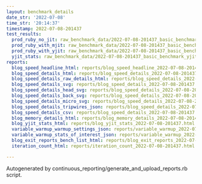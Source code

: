 ```yaml
---
layout: benchmark_details
date_str: '2022-07-08'
time_str: '20:14:37'
timestamp: 2022-07-08-201437
test_results:
  prod_ruby_no_jit: raw_benchmark_data/2022-07-08-201437_basic_benchmark_prod_ruby_no_jit.json
  prod_ruby_with_mjit: raw_benchmark_data/2022-07-08-201437_basic_benchmark_prod_ruby_with_mjit.json
  prod_ruby_with_yjit: raw_benchmark_data/2022-07-08-201437_basic_benchmark_prod_ruby_with_yjit.json
  yjit_stats: raw_benchmark_data/2022-07-08-201437_basic_benchmark_yjit_stats.json
reports:
  blog_speed_headline_html: reports/blog_speed_headline_2022-07-08-201437.html
  blog_speed_details_html: reports/blog_speed_details_2022-07-08-201437.html
  blog_speed_details_raw_details_html: reports/blog_speed_details_2022-07-08-201437.raw_details.html
  blog_speed_details_svg: reports/blog_speed_details_2022-07-08-201437.svg
  blog_speed_details_head_svg: reports/blog_speed_details_2022-07-08-201437.head.svg
  blog_speed_details_back_svg: reports/blog_speed_details_2022-07-08-201437.back.svg
  blog_speed_details_micro_svg: reports/blog_speed_details_2022-07-08-201437.micro.svg
  blog_speed_details_tripwires_json: reports/blog_speed_details_2022-07-08-201437.tripwires.json
  blog_speed_details_csv: reports/blog_speed_details_2022-07-08-201437.csv
  blog_memory_details_html: reports/blog_memory_details_2022-07-08-201437.html
  blog_yjit_stats_html: reports/blog_yjit_stats_2022-07-08-201437.html
  variable_warmup_warmup_settings_json: reports/variable_warmup_2022-07-08-201437.warmup_settings.json
  variable_warmup_stats_of_interest_json: reports/variable_warmup_2022-07-08-201437.stats_of_interest.json
  blog_exit_reports_bench_list_html: reports/blog_exit_reports_2022-07-08-201437.bench_list.html
  iteration_count_html: reports/iteration_count_2022-07-08-201437.html

---
```

Autogenerated by continuous_reporting/generate_and_upload_reports.rb script.
